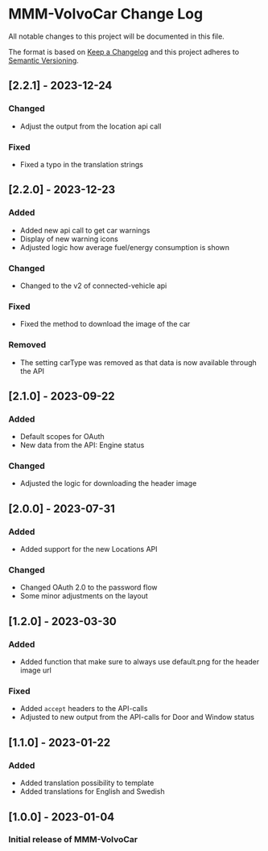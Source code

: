 # MMM-VolvoCar Change Log

All notable changes to this project will be documented in this file.

The format is based on [Keep a Changelog](http://keepachangelog.com/)
and this project adheres to [Semantic Versioning](http://semver.org/).

## [2.2.1] - 2023-12-24

### Changed

- Adjust the output from the location api call

### Fixed

- Fixed a typo in the translation strings

## [2.2.0] - 2023-12-23

### Added

- Added new api call to get car warnings
- Display of new warning icons
- Adjusted logic how average fuel/energy consumption is shown

### Changed

- Changed to the v2 of connected-vehicle api

### Fixed

- Fixed the method to download the image of the car

### Removed

- The setting carType was removed as that data is now available through the API

## [2.1.0] - 2023-09-22

### Added

- Default scopes for OAuth
- New data from the API: Engine status

### Changed

- Adjusted the logic for downloading the header image

## [2.0.0] - 2023-07-31

### Added

- Added support for the new Locations API

### Changed

- Changed OAuth 2.0 to the password flow
- Some minor adjustments on the layout


## [1.2.0] - 2023-03-30

### Added

- Added function that make sure to always use default.png for the header image url

### Fixed

- Added `accept` headers to the API-calls
- Adjusted to new output from the API-calls for Door and Window status

## [1.1.0] - 2023-01-22

### Added

- Added translation possibility to template
- Added translations for English and Swedish

## [1.0.0] - 2023-01-04

### Initial release of MMM-VolvoCar